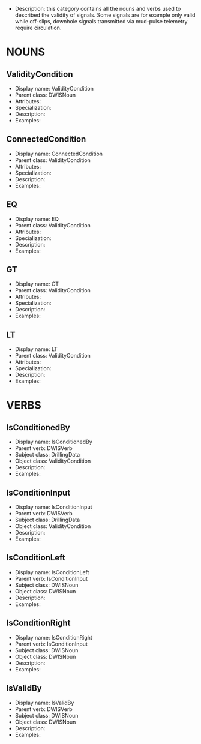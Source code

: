 - Description: this category contains all the nouns and verbs used to described the validity of signals. Some signals are for example only valid while off-slips, downhole signals transmitted via mud-pulse telemetry require circulation.

# NOUNS
## ValidityCondition <!-- NOUN -->
- Display name: ValidityCondition
- Parent class: DWISNoun
- Attributes:
- Specialization:
- Description: 
- Examples:
## ConnectedCondition <!-- NOUN -->
- Display name: ConnectedCondition
- Parent class: ValidityCondition
- Attributes:
- Specialization:
- Description: 
- Examples:
## EQ <!-- NOUN -->
- Display name: EQ
- Parent class: ValidityCondition
- Attributes:
- Specialization:
- Description: 
- Examples:
## GT <!-- NOUN -->
- Display name: GT
- Parent class: ValidityCondition
- Attributes:
- Specialization:
- Description: 
- Examples:
## LT <!-- NOUN -->
- Display name: LT
- Parent class: ValidityCondition
- Attributes:
- Specialization:
- Description: 
- Examples:


# VERBS
## IsConditionedBy <!-- VERB -->
- Display name: IsConditionedBy
- Parent verb: DWISVerb
- Subject class: DrillingData
- Object class: ValidityCondition
- Description: 
- Examples: 
## IsConditionInput <!-- VERB -->
- Display name: IsConditionInput
- Parent verb: DWISVerb
- Subject class: DrillingData
- Object class: ValidityCondition
- Description: 
- Examples: 
## IsConditionLeft <!-- VERB -->
- Display name: IsConditionLeft
- Parent verb: IsConditionInput
- Subject class: DWISNoun
- Object class: DWISNoun
- Description: 
- Examples: 
## IsConditionRight <!-- VERB -->
- Display name: IsConditionRight
- Parent verb: IsConditionInput
- Subject class: DWISNoun
- Object class: DWISNoun
- Description: 
- Examples: 
## IsValidBy <!-- VERB -->
- Display name: IsValidBy
- Parent verb: DWISVerb
- Subject class: DWISNoun
- Object class: DWISNoun
- Description: 
- Examples: 

